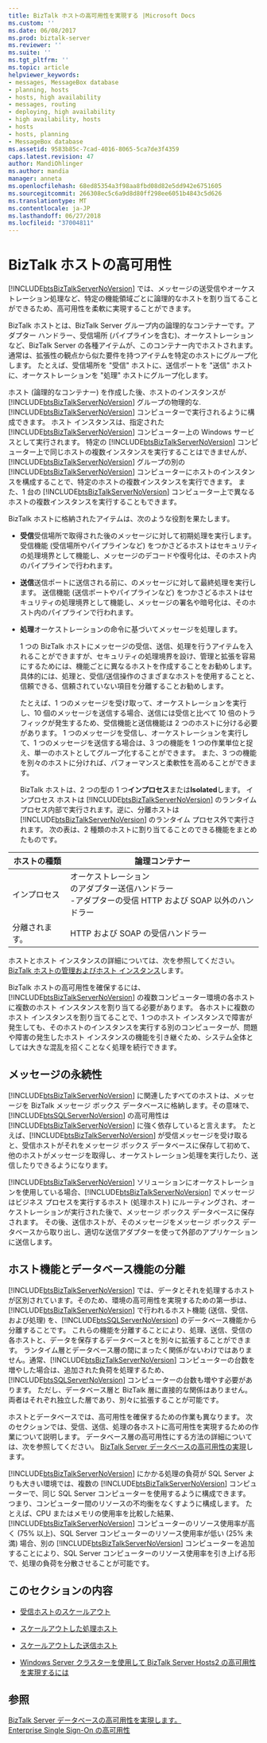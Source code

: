 ```yaml
---
title: BizTalk ホストの高可用性を実現する |Microsoft Docs
ms.custom: ''
ms.date: 06/08/2017
ms.prod: biztalk-server
ms.reviewer: ''
ms.suite: ''
ms.tgt_pltfrm: ''
ms.topic: article
helpviewer_keywords:
- messages, MessageBox database
- planning, hosts
- hosts, high availability
- messages, routing
- deploying, high availability
- high availability, hosts
- hosts
- hosts, planning
- MessageBox database
ms.assetid: 9583b85c-7cad-4016-8065-5ca7de3f4359
caps.latest.revision: 47
author: MandiOhlinger
ms.author: mandia
manager: anneta
ms.openlocfilehash: 68ed85354a3f98aa8fbd08d82e5dd942e6751605
ms.sourcegitcommit: 266308ec5c6a9d8d80ff298ee6051b4843c5d626
ms.translationtype: MT
ms.contentlocale: ja-JP
ms.lasthandoff: 06/27/2018
ms.locfileid: "37004811"
---
```

# <a name="providing-high-availability-for-biztalk-hosts"></a>BizTalk ホストの高可用性
[!INCLUDE[btsBizTalkServerNoVersion](../includes/btsbiztalkservernoversion-md.md)] では、メッセージの送受信やオーケストレーション処理など、特定の機能領域ごとに論理的なホストを割り当てることができるため、高可用性を柔軟に実現することができます。  
  
 BizTalk ホストとは、BizTalk Server グループ内の論理的なコンテナーです。アダプター ハンドラー、受信場所 (パイプラインを含む)、オーケストレーションなど、BizTalk Server の各種アイテムが、このコンテナー内でホストされます。 通常は、拡張性の観点から似た要件を持つアイテムを特定のホストにグループ化します。 たとえば、受信場所を "受信" ホストに、送信ポートを "送信" ホストに、オーケストレーションを "処理" ホストにグループ化します。  
  
 ホスト (論理的なコンテナー) を作成した後、ホストのインスタンスが [!INCLUDE[btsBizTalkServerNoVersion](../includes/btsbiztalkservernoversion-md.md)] グループの物理的な.[!INCLUDE[btsBizTalkServerNoVersion](../includes/btsbiztalkservernoversion-md.md)] コンピューターで実行されるように構成できます。 ホスト インスタンスは、指定された [!INCLUDE[btsBizTalkServerNoVersion](../includes/btsbiztalkservernoversion-md.md)] コンピューター上の Windows サービスとして実行されます。 特定の [!INCLUDE[btsBizTalkServerNoVersion](../includes/btsbiztalkservernoversion-md.md)] コンピューター上で同じホストの複数インスタンスを実行することはできませんが、[!INCLUDE[btsBizTalkServerNoVersion](../includes/btsbiztalkservernoversion-md.md)] グループの別の [!INCLUDE[btsBizTalkServerNoVersion](../includes/btsbiztalkservernoversion-md.md)] コンピューターにホストのインスタンスを構成することで、特定のホストの複数インスタンスを実行できます。 また、1 台の [!INCLUDE[btsBizTalkServerNoVersion](../includes/btsbiztalkservernoversion-md.md)] コンピューター上で異なるホストの複数インスタンスを実行することもできます。  
  
 BizTalk ホストに格納されたアイテムは、次のような役割を果たします。  
  
- **受信**受信場所で取得された後のメッセージに対して初期処理を実行します。 受信機能 (受信場所やパイプラインなど) をつかさどるホストはセキュリティの処理境界として機能し、メッセージのデコードや復号化は、そのホスト内のパイプラインで行われます。  
  
- **送信**送信ポートに送信される前に、のメッセージに対して最終処理を実行します。 送信機能 (送信ポートやパイプラインなど) をつかさどるホストはセキュリティの処理境界として機能し、メッセージの署名や暗号化は、そのホスト内のパイプラインで行われます。  
  
- **処理**オーケストレーションの命令に基づいてメッセージを処理します。  
  
  1 つの BizTalk ホストにメッセージの受信、送信、処理を行うアイテムを入れることができますが、セキュリティの処理境界を設け、管理と拡張を容易にするためには、機能ごとに異なるホストを作成することをお勧めします。 具体的には、処理と、受信/送信操作のさまざまなホストを使用することと、信頼できる、信頼されていない項目を分離することお勧めします。  
  
  たとえば、1 つのメッセージを受け取って、オーケストレーションを実行し、10 個のメッセージを送信する場合、送信には受信と比べて 10 倍のトラフィックが発生するため、受信機能と送信機能は 2 つのホストに分ける必要があります。 1 つのメッセージを受信し、オーケストレーションを実行して、1 つのメッセージを送信する場合は、3 つの機能を 1 つの作業単位と捉え、単一のホストとしてグループ化することができます。 また、3 つの機能を別々のホストに分ければ、パフォーマンスと柔軟性を高めることができます。  
  
  BizTalk ホストは、2 つの型の 1 つ**インプロセス**または**Isolated**します。 インプロセス ホストは [!INCLUDE[btsBizTalkServerNoVersion](../includes/btsbiztalkservernoversion-md.md)] のランタイム プロセス内部で実行されます。逆に、分離ホストは [!INCLUDE[btsBizTalkServerNoVersion](../includes/btsbiztalkservernoversion-md.md)] のランタイム プロセス外で実行されます。 次の表は、2 種類のホストに割り当てることのできる機能をまとめたものです。  
  
|**ホストの種類**|**論理コンテナー**|  
|-------------------|-------------------------------|  
|インプロセス|オーケストレーション<br />のアダプター送信ハンドラー<br />-アダプターの受信 HTTP および SOAP 以外のハンドラー|  
|分離されます。|HTTP および SOAP の受信ハンドラー|  
  
 ホストとホスト インスタンスの詳細については、次を参照してください。 [BizTalk ホストの管理およびホスト インスタンス](../core/managing-biztalk-hosts-and-host-instances.md)します。  
  
 BizTalk ホストの高可用性を確保するには、[!INCLUDE[btsBizTalkServerNoVersion](../includes/btsbiztalkservernoversion-md.md)] の複数コンピューター環境の各ホストに複数のホスト インスタンスを割り当てる必要があります。 各ホストに複数のホスト インスタンスを割り当てることで、1 つのホスト インスタンスで障害が発生しても、そのホストのインスタンスを実行する別のコンピューターが、問題や障害の発生したホスト インスタンスの機能を引き継ぐため、システム全体としては大きな混乱を招くことなく処理を続行できます。  
  
## <a name="message-persistence"></a>メッセージの永続性  
 [!INCLUDE[btsBizTalkServerNoVersion](../includes/btsbiztalkservernoversion-md.md)] に関連したすべてのホストは、メッセージを BizTalk メッセージ ボックス データベースに格納します。その意味で、[!INCLUDE[btsSQLServerNoVersion](../includes/btssqlservernoversion-md.md)] の高可用性は [!INCLUDE[btsBizTalkServerNoVersion](../includes/btsbiztalkservernoversion-md.md)] に強く依存していると言えます。 たとえば、[!INCLUDE[btsBizTalkServerNoVersion](../includes/btsbiztalkservernoversion-md.md)] が受信メッセージを受け取ると、受信ホストがそれをメッセージ ボックス データベースに保存して初めて、他のホストがメッセージを取得し、オーケストレーション処理を実行したり、送信したりできるようになります。  
  
 [!INCLUDE[btsBizTalkServerNoVersion](../includes/btsbiztalkservernoversion-md.md)] ソリューションにオーケストレーションを使用している場合、[!INCLUDE[btsBizTalkServerNoVersion](../includes/btsbiztalkservernoversion-md.md)] でメッセージはビジネス プロセスを実行するホスト (処理ホスト) にルーティングされ、オーケストレーションが実行された後で、メッセージ ボックス データベースに保存されます。 その後、送信ホストが、そのメッセージをメッセージ ボックス データベースから取り出し、適切な送信アダプターを使って外部のアプリケーションに送信します。  
  
## <a name="separating-the-host-and-database-functions"></a>ホスト機能とデータベース機能の分離  
 [!INCLUDE[btsBizTalkServerNoVersion](../includes/btsbiztalkservernoversion-md.md)] では、データとそれを処理するホストが区別されています。そのため、環境の高可用性を実現するための第一歩は、[!INCLUDE[btsBizTalkServerNoVersion](../includes/btsbiztalkservernoversion-md.md)] で行われるホスト機能 (送信、受信、および処理) を、[!INCLUDE[btsSQLServerNoVersion](../includes/btssqlservernoversion-md.md)] のデータベース機能から分離することです。 これらの機能を分離することにより、処理、送信、受信の各ホストと、データを保存するデータベースとを別々に拡張することができます。 ランタイム層とデータベース層の間にまったく関係がないわけではありません。通常、[!INCLUDE[btsBizTalkServerNoVersion](../includes/btsbiztalkservernoversion-md.md)] コンピューターの台数を増やした場合は、追加された負荷を処理するため、[!INCLUDE[btsSQLServerNoVersion](../includes/btssqlservernoversion-md.md)] コンピューターの台数も増やす必要があります。 ただし、データベース層と BizTalk 層に直接的な関係はありません。 両者はそれぞれ独立した層であり、別々に拡張することが可能です。  
  
 ホストとデータベースでは、高可用性を確保するための作業も異なります。 次のセクションでは、受信、送信、処理の各ホストに高可用性を実現するための作業について説明します。 データベース層の高可用性にする方法の詳細については、次を参照してください。 [BizTalk Server データベースの高可用性の実現](../core/providing-high-availability-for-biztalk-server-databases.md)します。  
  
 [!INCLUDE[btsBizTalkServerNoVersion](../includes/btsbiztalkservernoversion-md.md)] にかかる処理の負荷が SQL Server よりも大きい環境では、複数の [!INCLUDE[btsBizTalkServerNoVersion](../includes/btsbiztalkservernoversion-md.md)] コンピューターで、同じ SQL Server コンピューターを使用するように構成できます。 つまり、コンピューター間のリソースの不均衡をなくすように構成します。 たとえば、CPU またはメモリの使用率を比較した結果、[!INCLUDE[btsBizTalkServerNoVersion](../includes/btsbiztalkservernoversion-md.md)] コンピューターのリソース使用率が高く (75% 以上)、SQL Server コンピューターのリソース使用率が低い (25% 未満) 場合、別の [!INCLUDE[btsBizTalkServerNoVersion](../includes/btsbiztalkservernoversion-md.md)] コンピューターを追加することにより、SQL Server コンピューターのリソース使用率を引き上げる形で、処理の負荷を分散させることが可能です。  
  
## <a name="in-this-section"></a>このセクションの内容  
  
-   [受信ホストのスケールアウト](../core/scaled-out-receiving-hosts.md)  
  
-   [スケールアウトした処理ホスト](../core/scaled-out-processing-hosts.md)  
  
-   [スケールアウトした送信ホスト](../core/scaled-out-sending-hosts.md)  
  
-   [Windows Server クラスターを使用して BizTalk Server Hosts2 の高可用性を実現するには](../core/use-windows-cluster-to-provide-high-availability-for-biztalk-hosts.md)  
  
## <a name="see-also"></a>参照  
 [BizTalk Server データベースの高可用性を実現します。](../core/providing-high-availability-for-biztalk-server-databases.md)   
 [Enterprise Single Sign-On の高可用性](../core/high-availability-for-enterprise-single-sign-on.md)